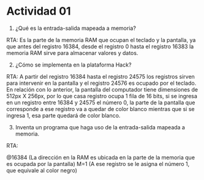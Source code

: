 # Actividad 01

1. ¿Qué es la entrada-salida mapeada a memoria?

RTA: Es la parte de la memoria RAM que ocupan el teclado y la pantalla, ya que antes del registro 16384, desde el registro 0 hasta el registro 16383 la memoria RAM sirve para almacenar valores y datos.

2. ¿Cómo se implementa en la plataforma Hack?

RTA: A partir del registro 16384 hasta el registro 24575 los registros sirven para intervenir en la pantalla y el registro 24576 es ocupado por el teclado. En relación con lo anterior, la pantalla del computador tiene dimensiones de 512px X 256px, por lo que casa registro ocupa 1 fila de 16 bits, si se ingresa en un registro entre 16384 y 24575 el número 0, la parte de la pantalla que corresponde a ese registro va a quedar de color blanco mientras que si se ingresa 1, esa parte quedará de color blanco.

3. Inventa un programa que haga uso de la entrada-salida mapeada a memoria.

RTA:

@16384 (La dirección en la RAM es ubicada en la parte de la memoria que es ocupada por la pantalla)
M=1  (A ese registro se le asigna el número 1, que equivale al color negro)







